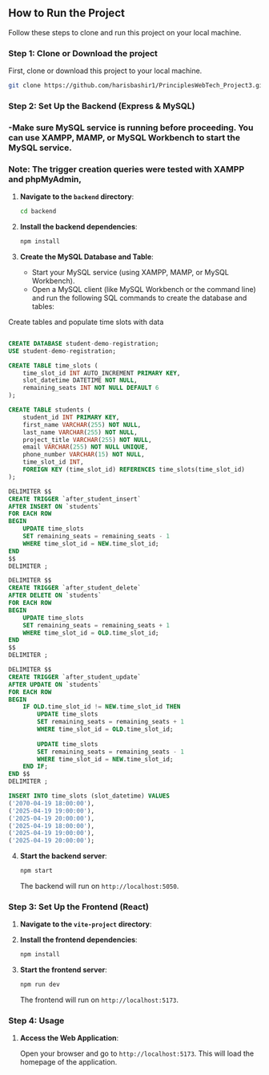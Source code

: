 ## How to Run the Project

Follow these steps to clone and run this project on your local machine.

### Step 1: Clone or Download the project

First, clone or download this project to your local machine.

   ```bash
   git clone https://github.com/harisbashir1/PrinciplesWebTech_Project3.git
   ```

### Step 2: Set Up the Backend (Express & MySQL)
### -Make sure MySQL service is running before proceeding. You can use XAMPP, MAMP, or MySQL Workbench to start the MySQL service.
### Note: The trigger creation queries were tested with XAMPP and phpMyAdmin,

1. **Navigate to the `backend` directory**:

   ```bash
   cd backend
   ```

2. **Install the backend dependencies**:

   ```bash
   npm install
   ```

3. **Create the MySQL Database and Table**:

   - Start your MySQL service (using XAMPP, MAMP, or MySQL Workbench).
   - Open a MySQL client (like MySQL Workbench or the command line) and run the following SQL commands to create the database and tables:


Create tables and populate time slots with data
```sql

CREATE DATABASE student-demo-registration;
USE student-demo-registration;

CREATE TABLE time_slots (
    time_slot_id INT AUTO_INCREMENT PRIMARY KEY,
    slot_datetime DATETIME NOT NULL,
    remaining_seats INT NOT NULL DEFAULT 6
);

CREATE TABLE students (
    student_id INT PRIMARY KEY,        
    first_name VARCHAR(255) NOT NULL,                 
    last_name VARCHAR(255) NOT NULL,                  
    project_title VARCHAR(255) NOT NULL,              
    email VARCHAR(255) NOT NULL UNIQUE,               
    phone_number VARCHAR(15) NOT NULL,                
    time_slot_id INT,                                 
    FOREIGN KEY (time_slot_id) REFERENCES time_slots(time_slot_id)
);

DELIMITER $$
CREATE TRIGGER `after_student_insert` 
AFTER INSERT ON `students` 
FOR EACH ROW 
BEGIN
    UPDATE time_slots
    SET remaining_seats = remaining_seats - 1
    WHERE time_slot_id = NEW.time_slot_id;
END
$$
DELIMITER ;

DELIMITER $$
CREATE TRIGGER `after_student_delete` 
AFTER DELETE ON `students` 
FOR EACH ROW 
BEGIN
    UPDATE time_slots
    SET remaining_seats = remaining_seats + 1
    WHERE time_slot_id = OLD.time_slot_id;
END
$$
DELIMITER ;

DELIMITER $$
CREATE TRIGGER `after_student_update` 
AFTER UPDATE ON `students`
FOR EACH ROW 
BEGIN
    IF OLD.time_slot_id != NEW.time_slot_id THEN
        UPDATE time_slots
        SET remaining_seats = remaining_seats + 1
        WHERE time_slot_id = OLD.time_slot_id;
        
        UPDATE time_slots
        SET remaining_seats = remaining_seats - 1
        WHERE time_slot_id = NEW.time_slot_id;
    END IF;
END $$
DELIMITER ;

INSERT INTO time_slots (slot_datetime) VALUES
('2070-04-19 18:00:00'),
('2025-04-19 19:00:00'),
('2025-04-19 20:00:00'),
('2025-04-19 18:00:00'),
('2025-04-19 19:00:00'),
('2025-04-19 20:00:00');
```


4. **Start the backend server**:

   ```bash
   npm start
   ```
   The backend will run on `http://localhost:5050`.

### Step 3: Set Up the Frontend (React)

1. **Navigate to the `vite-project` directory**:

2. **Install the frontend dependencies**:

   ```bash
   npm install
   ```

3. **Start the frontend server**:

   ```bash
   npm run dev
   ```
   The frontend will run on `http://localhost:5173`.

### Step 4: Usage

1. **Access the Web Application**:

   Open your browser and go to `http://localhost:5173`. This will load the homepage of the application.

